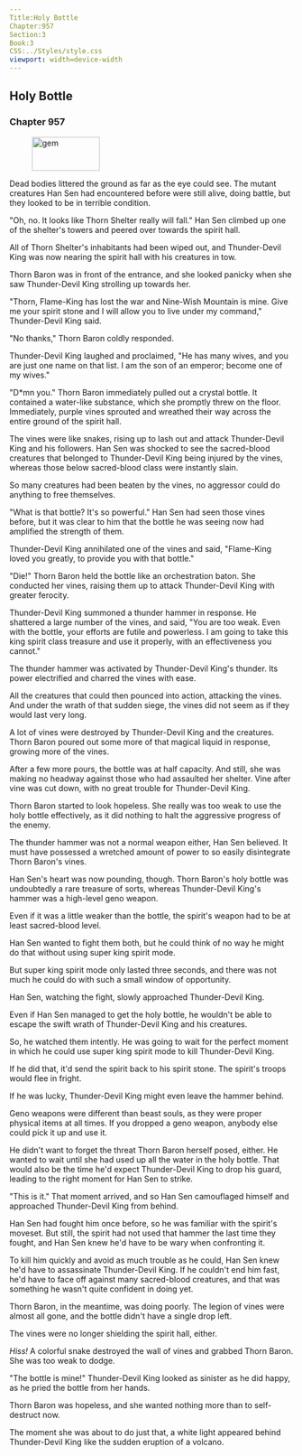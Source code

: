 ```yaml
---
Title:Holy Bottle 
Chapter:957 
Section:3 
Book:3 
CSS:../Styles/style.css 
viewport: width=device-width
---
```

  
## Holy Bottle
### Chapter 957
  
<figure>
	<img src="../Images/gem.gif" alt="gem" id="gem" width="120" height="60" />
</figure>
  

  
Dead bodies littered the ground as far as the eye could see. The mutant creatures Han Sen had encountered before were still alive, doing battle, but they looked to be in terrible condition.

"Oh, no. It looks like Thorn Shelter really will fall." Han Sen climbed up one of the shelter's towers and peered over towards the spirit hall.

All of Thorn Shelter's inhabitants had been wiped out, and Thunder-Devil King was now nearing the spirit hall with his creatures in tow.

Thorn Baron was in front of the entrance, and she looked panicky when she saw Thunder-Devil King strolling up towards her.

"Thorn, Flame-King has lost the war and Nine-Wish Mountain is mine. Give me your spirit stone and I will allow you to live under my command," Thunder-Devil King said.

"No thanks," Thorn Baron coldly responded.

Thunder-Devil King laughed and proclaimed, "He has many wives, and you are just one name on that list. I am the son of an emperor; become one of my wives."

"D*mn you." Thorn Baron immediately pulled out a crystal bottle. It contained a water-like substance, which she promptly threw on the floor. Immediately, purple vines sprouted and wreathed their way across the entire ground of the spirit hall.

The vines were like snakes, rising up to lash out and attack Thunder-Devil King and his followers. Han Sen was shocked to see the sacred-blood creatures that belonged to Thunder-Devil King being injured by the vines, whereas those below sacred-blood class were instantly slain.

So many creatures had been beaten by the vines, no aggressor could do anything to free themselves.

"What is that bottle? It's so powerful." Han Sen had seen those vines before, but it was clear to him that the bottle he was seeing now had amplified the strength of them.

Thunder-Devil King annihilated one of the vines and said, "Flame-King loved you greatly, to provide you with that bottle."

"Die!" Thorn Baron held the bottle like an orchestration baton. She conducted her vines, raising them up to attack Thunder-Devil King with greater ferocity.

Thunder-Devil King summoned a thunder hammer in response. He shattered a large number of the vines, and said, "You are too weak. Even with the bottle, your efforts are futile and powerless. I am going to take this king spirit class treasure and use it properly, with an effectiveness you cannot."

The thunder hammer was activated by Thunder-Devil King's thunder. Its power electrified and charred the vines with ease.

All the creatures that could then pounced into action, attacking the vines. And under the wrath of that sudden siege, the vines did not seem as if they would last very long.

A lot of vines were destroyed by Thunder-Devil King and the creatures. Thorn Baron poured out some more of that magical liquid in response, growing more of the vines.

After a few more pours, the bottle was at half capacity. And still, she was making no headway against those who had assaulted her shelter. Vine after vine was cut down, with no great trouble for Thunder-Devil King.

Thorn Baron started to look hopeless. She really was too weak to use the holy bottle effectively, as it did nothing to halt the aggressive progress of the enemy.

The thunder hammer was not a normal weapon either, Han Sen believed. It must have possessed a wretched amount of power to so easily disintegrate Thorn Baron's vines.

Han Sen's heart was now pounding, though. Thorn Baron's holy bottle was undoubtedly a rare treasure of sorts, whereas Thunder-Devil King's hammer was a high-level geno weapon.

Even if it was a little weaker than the bottle, the spirit's weapon had to be at least sacred-blood level.

Han Sen wanted to fight them both, but he could think of no way he might do that without using super king spirit mode.

But super king spirit mode only lasted three seconds, and there was not much he could do with such a small window of opportunity.

Han Sen, watching the fight, slowly approached Thunder-Devil King.

Even if Han Sen managed to get the holy bottle, he wouldn't be able to escape the swift wrath of Thunder-Devil King and his creatures.

So, he watched them intently. He was going to wait for the perfect moment in which he could use super king spirit mode to kill Thunder-Devil King.

If he did that, it'd send the spirit back to his spirit stone. The spirit's troops would flee in fright.

If he was lucky, Thunder-Devil King might even leave the hammer behind.

Geno weapons were different than beast souls, as they were proper physical items at all times. If you dropped a geno weapon, anybody else could pick it up and use it.

He didn't want to forget the threat Thorn Baron herself posed, either. He wanted to wait until she had used up all the water in the holy bottle. That would also be the time he'd expect Thunder-Devil King to drop his guard, leading to the right moment for Han Sen to strike.

"This is it." That moment arrived, and so Han Sen camouflaged himself and approached Thunder-Devil King from behind.

Han Sen had fought him once before, so he was familiar with the spirit's moveset. But still, the spirit had not used that hammer the last time they fought, and Han Sen knew he'd have to be wary when confronting it.

To kill him quickly and avoid as much trouble as he could, Han Sen knew he'd have to assassinate Thunder-Devil King. If he couldn't end him fast, he'd have to face off against many sacred-blood creatures, and that was something he wasn't quite confident in doing yet.

Thorn Baron, in the meantime, was doing poorly. The legion of vines were almost all gone, and the bottle didn't have a single drop left.

The vines were no longer shielding the spirit hall, either.

*Hiss!* A colorful snake destroyed the wall of vines and grabbed Thorn Baron. She was too weak to dodge.

"The bottle is mine!" Thunder-Devil King looked as sinister as he did happy, as he pried the bottle from her hands.

Thorn Baron was hopeless, and she wanted nothing more than to self-destruct now.

The moment she was about to do just that, a white light appeared behind Thunder-Devil King like the sudden eruption of a volcano.